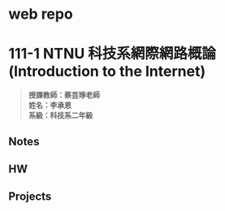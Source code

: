 # web repo
# 111-1 NTNU 科技系網際網路概論 (Introduction to the Internet)  

>**授課教師：蔡芸琤老師**  
>**姓名：李承恩**  
>**系級：科技系二年級**  

## Notes  

## HW  

## Projects  
